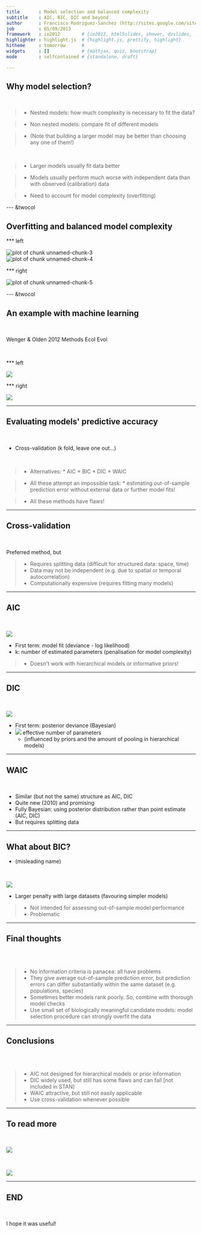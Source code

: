 ```yaml
---
title       : Model selection and balanced complexity 
subtitle    : AIC, BIC, DIC and beyond
author      : Francisco Rodriguez-Sanchez (http://sites.google.com/site/rodriguezsanchezf)
job         : 05/09/2013
framework   : io2012        # {io2012, html5slides, shower, dzslides, ...}
highlighter : highlight.js  # {highlight.js, prettify, highlight}
hitheme     : tomorrow      # 
widgets     : []            # {mathjax, quiz, bootstrap}
mode        : selfcontained # {standalone, draft}

---
```


## Why model selection?

<br>

> * Nested models: how much complexity is necessary to fit the data?

> * Non nested models: compare fit of different models

>   * (Note that building a larger model may be better than choosing any one of them!)

<br>

> * Larger models usually fit data better

> * Models usually perform much worse with independent data than with observed (calibration) data

> * Need to account for model complexity (overfitting)




--- &twocol

## Overfitting and balanced model complexity






*** left





<img src="figure/unnamed-chunk-3.png" title="plot of chunk unnamed-chunk-3" alt="plot of chunk unnamed-chunk-3" style="display: block; margin: auto;" />


<img src="figure/unnamed-chunk-4.png" title="plot of chunk unnamed-chunk-4" alt="plot of chunk unnamed-chunk-4" style="display: block; margin: auto;" />



*** right

<img src="figure/unnamed-chunk-5.png" title="plot of chunk unnamed-chunk-5" alt="plot of chunk unnamed-chunk-5" style="display: block; margin: auto;" />





--- &twocol

## An example with machine learning


<br>

Wenger & Olden 2012 Methods Ecol Evol

<br>

*** left

![](assets/img/olden1.PNG)

*** right

![](assets/img/olden2.PNG)


---

## Evaluating models' predictive accuracy

<br>

* Cross-validation (k fold, leave one out...)

<br>

> * Alternatives:
    * AIC
    * BIC
    * DIC
    * WAIC

> * All these attempt an impossible task: 
      * estimating out-of-sample prediction error without external data or further model fits!

> * All these methods have flaws!








---

## Cross-validation

<br>

Preferred method, but

>  * Requires splitting data (difficult for structured data: space, time)
>  * Data may not be independent (e.g. due to spatial or temporal autocorrelation)
>  * Computationally expensive (requires fitting many models)






---

## AIC

<br>

![](assets/img/AIC.PNG)

* First term: model fit (deviance - log likelihood)
* k: number of estimated parameters (penalisation for model complexity)

> * Doesn't work with hierarchical models or informative priors!



---

## DIC


<br>

![](assets/img/DIC.PNG)

* First term: posterior deviance (Bayesian)
* ![](assets/img/pDIC.png) effective number of parameters 
    * (influenced by priors and the amount of pooling in hierarchical models)






---

## WAIC

<br>

* Similar (but not the same) structure as AIC, DIC
* Quite new (2010) and promising
* Fully Bayesian: using posterior distribution rather than point estimate (AIC, DIC)
* But requires splitting data 






---

## What about BIC?

* (misleading name)

<br>

![](assets/img/BIC.PNG)

* Larger penalty with large datasets (favouring simpler models)

> * Not intended for assessing out-of-sample model performance
> * Problematic




---

## Final thoughts

<br>
<br>

> * No information criteria is panacea: all have problems
> * They give average out-of-sample prediction error, but prediction errors can differ substantially within the same dataset (e.g. populations, species)
> * Sometimes better models rank poorly. So, combine with thorough model checks
> * Use small set of biologically meaningful candidate models: model selection procedure can strongly overfit the data




--- 

## Conclusions

<br>
<br>

> * AIC not designed for hierarchical models or prior information
> * DIC widely used, but still has some flaws and can fail [not included in STAN]
> * WAIC attractive, but still not easily applicable
> * Use cross-validation whenever possible



---

## To read more

<br>

![](assets/img/gelman.PNG)

<br>

![](assets/img/breiman.PNG)


---

## END

<br>

I hope it was useful!



